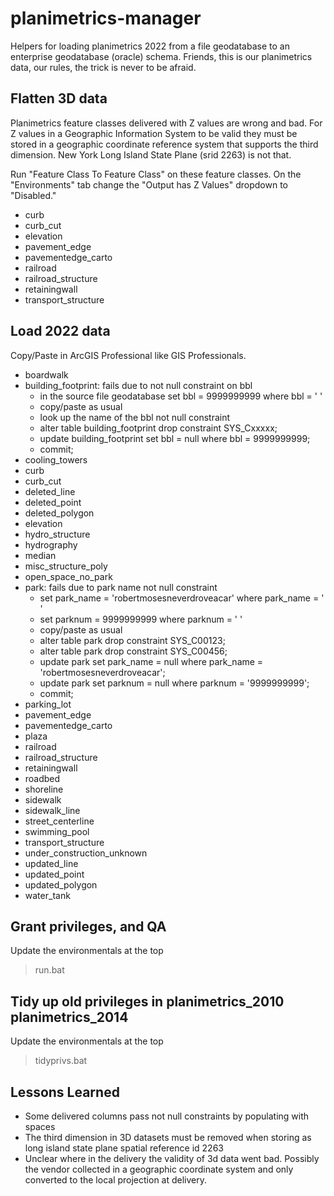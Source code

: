 # planimetrics-manager

Helpers for loading planimetrics 2022 from a file geodatabase to an enterprise geodatabase (oracle) schema.  Friends, this is our planimetrics data, our rules, the trick is never to be afraid.

## Flatten 3D data

Planimetrics feature classes delivered with Z values are wrong and bad.  For Z values in a Geographic Information System to be valid they must be stored in a geographic coordinate reference system that supports the third dimension.  New York Long Island State Plane (srid 2263) is not that. 

Run "Feature Class To Feature Class" on these feature classes. On the "Environments" tab change the "Output has Z Values" dropdown to "Disabled." 

* curb
* curb_cut
* elevation
* pavement_edge
* pavementedge_carto
* railroad
* railroad_structure
* retainingwall
* transport_structure

## Load 2022 data

Copy/Paste in ArcGIS Professional like GIS Professionals.

* boardwalk
* building_footprint: fails due to not null constraint on bbl
    * in the source file geodatabase set bbl = 9999999999 where bbl = ' ' 
    * copy/paste as usual
    * look up the name of the bbl not null constraint
    * alter table building_footprint drop constraint SYS_Cxxxxx;
    * update building_footprint set bbl = null where bbl = 9999999999;
    * commit;
* cooling_towers
* curb
* curb_cut
* deleted_line
* deleted_point
* deleted_polygon
* elevation       
* hydro_structure
* hydrography
* median
* misc_structure_poly
* open_space_no_park
* park: fails due to park name not null constraint
    * set park_name = 'robertmosesneverdroveacar' where park_name = ' ' 
    * set parknum = 9999999999 where parknum = ' ' 
    * copy/paste as usual
    * alter table park drop constraint SYS_C00123;
    * alter table park drop constraint SYS_C00456;
    * update park set park_name = null where park_name = 'robertmosesneverdroveacar';
    * update park set parknum = null where parknum = '9999999999';
    * commit;
* parking_lot
* pavement_edge
* pavementedge_carto  
* plaza
* railroad
* railroad_structure
* retainingwall
* roadbed
* shoreline
* sidewalk
* sidewalk_line
* street_centerline
* swimming_pool
* transport_structure
* under_construction_unknown
* updated_line
* updated_point
* updated_polygon
* water_tank

## Grant privileges, and QA

Update the environmentals at the top

> run.bat

## Tidy up old privileges in planimetrics_2010 planimetrics_2014

Update the environmentals at the top

> tidyprivs.bat
 

## Lessons Learned

* Some delivered columns pass not null constraints by populating with spaces
* The third dimension in 3D datasets must be removed when storing as long island state plane spatial reference id 2263
* Unclear where in the delivery the validity of 3d data went bad. Possibly the vendor collected in a geographic coordinate system and only converted to the local projection at delivery. 


